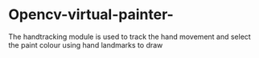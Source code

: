 # Opencv-virtual-painter-

The handtracking module is used to track the hand movement and select the paint colour using hand landmarks to draw


